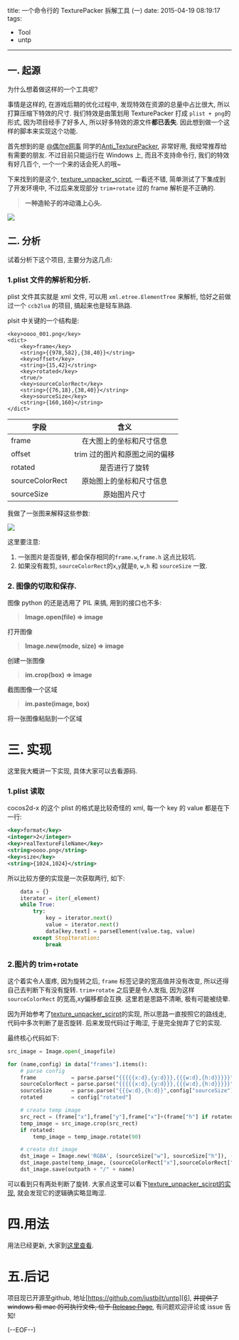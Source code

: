 title: 一个命令行的 TexturePacker 拆解工具 (一)
date: 2015-04-19 08:19:17
tags:
- Tool
- untp
---

## 一. 起源

为什么想着做这样的一个工具呢? 

事情是这样的, 在游戏后期的优化过程中, 发现特效在资源的总量中占比很大, 所以打算压缩下特效的尺寸. 我们特效是由策划用 TexturePacker 打成 `plist + png`的形式, 因为项目经手了好多人, 所以好多特效的源文件**都已丢失**. 因此想到做一个这样的脚本来实现这个功能.

<!-- more -->

首先想到的是 [@偶尔e网事][2] 同学的[Anti_TexturePacker][1], 非常好用, 我经常推荐给有需要的朋友. 不过目前只能运行在 Windows 上, 而且不支持命令行, 我们的特效有好几百个, 一个一个来的话会死人的哦~

下来找到的是这个, [texture_unpacker_scirpt][3], 一看还不错, 简单测试了下集成到了开发环境中, 不过后来发现部分 `trim+rotate` 过的 frame 解析是不正确的.

> **一种造轮子的冲动涌上心头.**

![][4]


## 二. 分析

试着分析下这个项目, 主要分为这几点:

### 1.plist 文件的解析和分析.

plist 文件其实就是 xml 文件, 可以用 `xml.etree.ElementTree` 来解析, 恰好之前做过一个 `ccb2lua` 的项目, 搞起来也是轻车熟路. 

plsit 中关键的一个结构是:

```
<key>oooo_001.png</key>
<dict>
    <key>frame</key>
    <string>{{978,582},{38,40}}</string>
    <key>offset</key>
    <string>{15,42}</string>
    <key>rotated</key>
    <true/>
    <key>sourceColorRect</key>
    <string>{{76,18},{38,40}}</string>
    <key>sourceSize</key>
    <string>{160,160}</string>
</dict>
```

| 字段        | 含义           |
| ------------- |:-------------:|
| frame      | 在大图上的坐标和尺寸信息 |
| offset      | trim 过的图片和原图之间的偏移 |
| rotated      | 是否进行了旋转 |
| sourceColorRect      | 原始图上的坐标和尺寸信息 |
| sourceSize      | 原始图片尺寸 |

我做了一张图来解释这些参数:

![][7]

这里要注意:
1. 一张图片是否旋转, 都会保存相同的`frame.w`,`frame.h` 这点比较坑.
2. 如果没有裁剪, `sourceColorRect`的`x`,`y`就是`0`, `w,h` 和 `sourceSize` 一致.

### 2. 图像的切取和保存.

图像 python 的还是选用了 PIL 来搞, 用到的接口也不多:

> **Image.open(file) ⇒ image**

打开图像

> **Image.new(mode, size) ⇒ image**

创建一张图像

> **im.crop(box) ⇒ image**

截图图像一个区域

> **im.paste(image, box)**

将一张图像粘贴到一个区域

# 三. 实现

这里我大概讲一下实现, 具体大家可以去看源码.

### 1.plist 读取

cocos2d-x 的这个 plist 的格式是比较奇怪的 xml, 每一个 key 的 value 都是在下一行:

```xml
<key>format</key>
<integer>2</integer>
<key>realTextureFileName</key>
<string>oooo.png</string>
<key>size</key>
<string>{1024,1024}</string>
```

所以比较方便的实现是一次获取两行, 如下:

```python
    data = {}
    iterator = iter(_element)
    while True:
        try:
            key = iterator.next()
            value = iterator.next()
            data[key.text] = parseElement(value.tag, value)
        except StopIteration:
            break
```

### 2.图片的 trim+rotate

这个着实令人蛋疼, 因为旋转之后, `frame` 标签记录的宽高值并没有改变, 所以还得自己去判断下有没有旋转. `trim+rotate` 之后更是令人发指, 因为这样 `sourceColorRect` 的宽高,xy偏移都会互换. 这里若是思路不清晰, 极有可能被绕晕.

因为开始参考了[texture_unpacker_scirpt][3]的实现, 所以思路一直按照它的路线走, 代码中多次判断了是否旋转. 后来发现代码过于晦涩, 于是完全抛弃了它的实现. 

最终核心代码如下:

```python
src_image = Image.open(_imagefile)

for (name,config) in data["frames"].items():
    # parse config
    frame           = parse.parse("{{{{{x:d},{y:d}}},{{{w:d},{h:d}}}}}",config["frame"])
    sourceColorRect = parse.parse("{{{{{x:d},{y:d}}},{{{w:d},{h:d}}}}}",config["sourceColorRect"])
    sourceSize      = parse.parse("{{{w:d},{h:d}}",config["sourceSize"])
    rotated         = config["rotated"]

    # create temp image
    src_rect = (frame["x"],frame["y"],frame["x"]+(frame["h"] if rotated else frame["w"]),frame["y"]+(frame["w"] if rotated else frame["h"]))
    temp_image = src_image.crop(src_rect)
    if rotated:
        temp_image = temp_image.rotate(90)

    # create dst image
    dst_image = Image.new('RGBA', (sourceSize["w"], sourceSize["h"]), (0,0,0,0))
    dst_image.paste(temp_image, (sourceColorRect["x"],sourceColorRect["y"]), mask=0)
    dst_image.save(outpath + "/" + name)
```

可以看到只有两处判断了旋转. 大家点这里可以看下[texture_unpacker_scirpt的实现][5], 就会发现它的逻辑确实略显晦涩.

# 四.用法

用法已经更新, 大家到[这里查看][9].

# 五.后记

项目现已开源至github, 地址[https://github.com/justbilt/untp][6], <del>并提供了 windows 和 mac 的可执行文件, 位于 [Release Page][8]</del>, 有问题欢迎评论或 issue 告知!

(--EOF--)


[1]: http://blog.csdn.net/jackystudio/article/details/12867863
[2]: http://weibo.com/p/1005051307211523
[3]: https://github.com/onepill/texture_unpacker_scirpt
[4]: /img/22015-04-19-001.jpg
[5]: https://github.com/onepill/texture_unpacker_scirpt/blob/master/unpacker.py#L26-64
[6]: https://github.com/justbilt/untp
[7]: http://i.stack.imgur.com/4JxYT.png
[8]: https://github.com/justbilt/untp/releases
[9]: /2016/10/29/untp-2/
